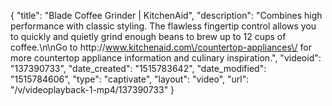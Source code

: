 {
    "title": "Blade Coffee Grinder | KitchenAid",
    "description": "Combines high performance with classic styling. The flawless fingertip control allows you to quickly and quietly grind enough beans to brew up to 12 cups of coffee.\n\nGo to http:\/\/www.kitchenaid.com\/countertop-appliances\/ for more countertop appliance information and culinary inspiration.",
    "videoid": "137390733",
    "date_created": "1515783642",
    "date_modified": "1515784606",
    "type": "captivate",
    "layout": "video",
    "url": "\/v\/videoplayback-1-mp4\/137390733"
}